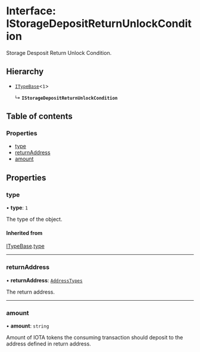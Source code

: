 # Interface: IStorageDepositReturnUnlockCondition

Storage Desposit Return Unlock Condition.

## Hierarchy

- [`ITypeBase`](ITypeBase.md)<``1``\>

  ↳ **`IStorageDepositReturnUnlockCondition`**

## Table of contents

### Properties

- [type](IStorageDepositReturnUnlockCondition.md#type)
- [returnAddress](IStorageDepositReturnUnlockCondition.md#returnaddress)
- [amount](IStorageDepositReturnUnlockCondition.md#amount)

## Properties

### type

• **type**: ``1``

The type of the object.

#### Inherited from

[ITypeBase](ITypeBase.md).[type](ITypeBase.md#type)

___

### returnAddress

• **returnAddress**: [`AddressTypes`](../api_ref.md#addresstypes)

The return address.

___

### amount

• **amount**: `string`

Amount of IOTA tokens the consuming transaction should deposit to the address defined in return address.
